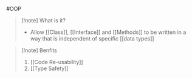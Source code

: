 #OOP 
>[!note] What is it?
>- Allow [[Class]], [[Interface]] and [[Methods]] to be written in a way that is independent of specific [[data types]]

>[!note] Benfits
>1. [[Code Re-usability]]
>2. [[Type Safety]]